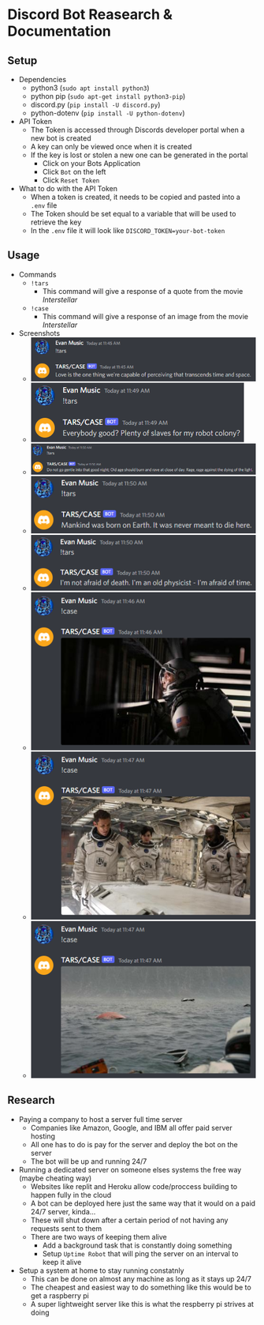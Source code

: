 # Discord Bot Reasearch & Documentation

## Setup
- Dependencies
    - python3 (`sudo apt install python3`)
    - python pip (`sudo apt-get install python3-pip`)
    - discord.py (`pip install -U discord.py`)
    - python-dotenv (`pip install -U python-dotenv`)
- API Token
    - The Token is accessed through Discords developer portal when a new bot is created
    - A key can only be viewed once when it is created
    - If the key is lost or stolen a new one can be generated in the portal
        - Click on your Bots Application
        - Click `Bot` on the left
        - Click `Reset Token`
- What to do with the API Token
    - When a token is created, it needs to be copied and pasted into a `.env` file
    - The Token should be set equal to a variable that will be used to retrieve the key
    - In the `.env` file it will look like `DISCORD_TOKEN=your-bot-token`

## Usage
- Commands
    - `!tars`
        - This command will give a response of a quote from the movie *Interstellar*
    - `!case`
        - This command will give a response of an image from the movie *Interstellar*
- Screenshots
    - ![Screenshot](./Screenshots/tars1.png)
    - ![Screenshot](./Screenshots/tars2.png)
    - ![Screenshot](./Screenshots/tars3.png)
    - ![Screenshot](./Screenshots/tars4.png)
    - ![Screenshot](./Screenshots/tars5.png)
    - ![Screenshot](./Screenshots/case1.png)
    - ![Screenshot](./Screenshots/case2.png)
    - ![Screenshot](./Screenshots/case3.png)

## Research
- Paying a company to host a server full time server
    - Companies like Amazon, Google, and IBM all offer paid server hosting
    - All one has to do is pay for the server and deploy the bot on the server
    - The bot will be up and running 24/7
- Running a dedicated server on someone elses systems the free way (maybe cheating way)
    - Websites like replit and Heroku allow code/proccess building to happen fully in the cloud
    - A bot can be deployed here just the same way that it would on a paid 24/7 server, kinda...
    - These will shut down after a certain period of not having any requests sent to them
    - There are two ways of keeping them alive
        - Add a background task that is constantly doing something
        - Setup `Uptime Robot` that will ping the server on an interval to keep it alive
- Setup a system at home to stay running constatnly
    - This can be done on almost any machine as long as it stays up 24/7
    - The cheapest and easiest way to do something like this would be to get a raspberry pi
    - A super lightweight server like this is what the respberry pi strives at doing